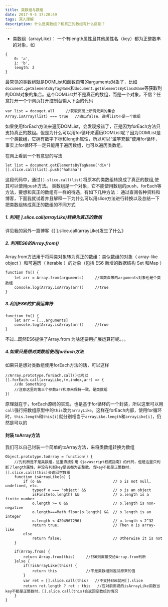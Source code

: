 ```yaml
---
title: 类数组与数组
date: 2017-9-5 17:20:49
tags: 深入理解
description: 什么是类数组？和真正的数组有什么区别？
---
```


* 类数组（arrayLike）： 一个有length属性且其他属性名（key）都为正整数串的对象，如
```
{
    0: 'a',
    1: 'b',
    length: 2
}
```
最常见的类数组就是DOMList和函数自带的arguments对象了，比如`document.getElementsByTagName`和`document.getElementsByClassName`等获取到的DOM对象的集合。这个DOMList并不是真正的数组，而是一个对象，不信？任意打开一个个网页打开控制台输入下面的代码
```
var list = docuget.all     //获取页面上所有元素的集合
Array.isArray(list) === true   //输出false，说明list不是一个数组
```
如果使用forEach方法来遍历DOMList，会发现报错了，正是因为forEach方法只支持真正的数组。但是为什么可以用for循环来遍历DOMList呢？因为DOMList是一个类数组，它拥有数字下标和length属性，所以可以“滥竽充数”使用for循环，事实上for循环不一定只能用于遍历数组，也可以遍历类数组。

在网上看到一个有意思的写法
```
let list = document.getElementsByTagName('div')
[].slice.call(list).push('hahaha')
```
这段代码中，通过`[].slice.call(list)`将原本的类数组转换成了真正的数组,使其可以使用push方法。
类数组是一个对象，它不能使用数组的push、forEach等方法，要想和真正的数组有一样的待遇，有如下几种方法：
通过查阅各种资料和博客，下面我就试着并且解释一下为什么可以用slice方法进行转换以及总结一下把类数组转成真正的数组的不同方式

##### 1. 利用[ ].slice.call(arrayLike)转换为真正的数组

详见我的另外一篇博客《[ ].slice.call(arrayLike)发生了什么》
##### 2. 利用ES6的Array.from()
Array.from方法用于将两类对象转为真正的数组：类似数组的对象（ array-like object ）和可遍历（ iterable ）的对象（包括 ES6 新增的数据结构 Set 和Map ）
```
function fn() {
    let arr = Array.from(arguments)     //函数自带的arguments对象也是个类数组
    console.log(Array.isArray(arr))     //true
}
```
##### 3.利用ES6的扩展运算符
```
function fn() {
    let arr = [...arguments]    
    console.log(Array.isArray(arr))     //true
}
```
不过...既然ES6提供了Array.from  为啥还要用扩展运算符呢。。。
##### 4.如果只是想对类数组使用forEach方法
如果只是想对类数组使用forEach方法的话，可以这样
```
//Array.prototype.forEach.call()也可以
[].forEach.call(arrayLike,(v,index,arr) => {
    //do Something
    //注意这里的第三个参数arr和原来保持一致，是类数组
})
```
原理就在于，forEach源码的实现，也是基于for循环的一个封装，所以这里可以用`call`强行把数组原型中的`this`改为`arrayLike`，这样在forEach内部，使用for循环时，`this.length`和`this[i]`就分别相当于`arrayLike.length`和`arrayLike[i]`，仍然是可以的

#### 封装 toArray方法
我们可以自己封装一个简单的toArray方法，来将类数组转换为数组
```
Object.prototype.toArray = function() {
    //先判断是不是类数组，这里直接引用《javascript权威指南》的代码，但是这里只判断了length属性，并没有判断key是否都为正整数，当key不都是正整数时，[].slice.call(this)会返回空数组
    function isArrayLike(o) {
        if (o &&                                // o is not null, undefined, etc.
            typeof o === 'object' &&            // o is an object
            isFinite(o.length) &&               // o.length is a finite number
            o.length >= 0 &&                    // o.length is non-negative
            o.length===Math.floor(o.length) &&  // o.length is an integer
            o.length < 4294967296)              // o.length < 2^32
            return true;                        // Then o is array-like
        else
            return false;                       // Otherwise it is not
    }

    if(Array.from) {
        return Array.from(this)     //ES6则直接交给Array.from判断
    }else {
        if(!isArrayLike(this)) {
            return this             //不是类数组则返回原来的值
        }
        var ret = [].slice.call(this)   //不支持ES6就用[].slice
        return ret.length ? ret : this   //应对前面说的isArrayLike函数当key不都是正整数时，[].slice.call(this)会返回空数组的情况
    }
}
```


